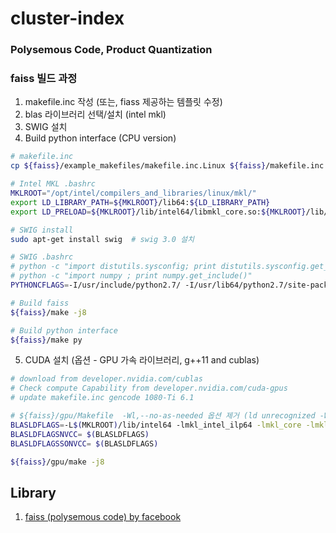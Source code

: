 # cluster-index
### Polysemous Code, Product Quantization

### faiss 빌드 과정

1. makefile.inc 작성 (또는, fiass 제공하는 템플릿 수정)
2. blas 라이브러리 선택/설치 (intel mkl)
3. SWIG 설치
4. Build python interface (CPU version)

```bash
# makefile.inc
cp ${faiss}/example_makefiles/makefile.inc.Linux ${faiss}/makefile.inc

# Intel MKL .bashrc
MKLROOT="/opt/intel/compilers_and_libraries/linux/mkl/"
export LD_LIBRARY_PATH=${MKLROOT}/lib64:${LD_LIBRARY_PATH}
export LD_PRELOAD=${MKLROOT}/lib/intel64/libmkl_core.so:${MKLROOT}/lib/intel64/libmkl_sequential.so

# SWIG install
sudo apt-get install swig  # swig 3.0 설치

# SWIG .bashrc
# python -c "import distutils.sysconfig; print distutils.sysconfig.get_python_inc()"
# python -c "import numpy ; print numpy.get_include()"
PYTHONCFLAGS=-I/usr/include/python2.7/ -I/usr/lib64/python2.7/site-packages/numpy/core/include/

# Build faiss
${faiss}/make -j8

# Build python interface
${faiss}/make py
```

5. CUDA 설치 (옵션 - GPU 가속 라이브러리, g++11 and cublas)
```bash
# download from developer.nvidia.com/cublas
# Check compute Capability from developer.nvidia.com/cuda-gpus
# update makefile.inc gencode 1080-Ti 6.1

# ${faiss}/gpu/Makefile  -Wl,--no-as-needed 옵션 제거 (ld unrecognized -Wl)
BLASLDFLAGS=-L$(MKLROOT)/lib/intel64 -lmkl_intel_ilp64 -lmkl_core -lmkl_gnu_thread -ldl -lpthread
BLASLDFLAGSNVCC= $(BLASLDFLAGS) 
BLASLDFLAGSSONVCC= $(BLASLDFLAGS)

${faiss}/gpu/make -j8
```


## Library
1. [faiss (polysemous code) by facebook](https://github.com/facebookresearch/faiss)
